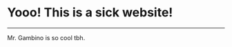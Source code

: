 
<!DOCTYPE html>
<html>
  <head>
    <link rel="stylesheet" href="style.css">
  </head>
  <body>
  <h1> Yooo! This is a sick website! </h1>  
  <hr>
  <p>Mr. Gambino is so cool tbh. </p>
